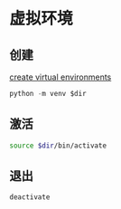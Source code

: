 # 虚拟环境

## 创建

[create virtual environments](https://docs.python.org/zh-cn/3/library/venv.html)

```python
python -m venv $dir
```

## 激活

```bash
source $dir/bin/activate
```

## 退出

```bash
deactivate
```
